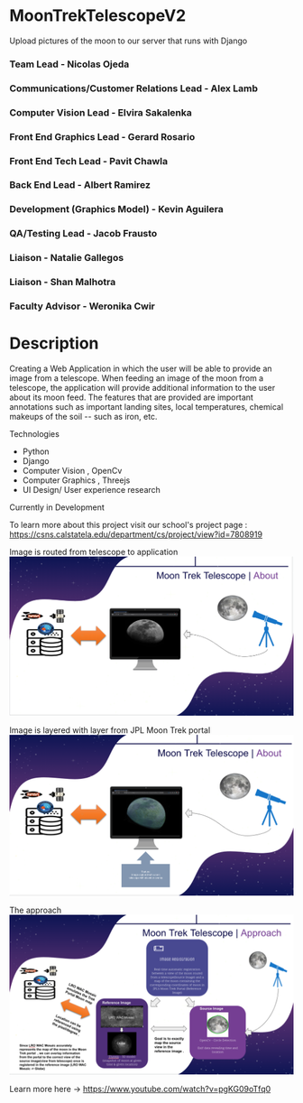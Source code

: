 # MoonTrekTelescopeV2
Upload pictures of the moon to our server that runs with Django 

### Team Lead - Nicolas Ojeda 

### Communications/Customer Relations Lead - Alex Lamb

### Computer Vision Lead - Elvira Sakalenka

### Front End Graphics Lead - Gerard Rosario

### Front End Tech Lead - Pavit Chawla 

### Back End Lead - Albert Ramirez 

### Development (Graphics Model) - Kevin Aguilera 

### QA/Testing Lead - Jacob Frausto

### Liaison - Natalie Gallegos

### Liaison - Shan Malhotra

### Faculty Advisor - Weronika Cwir

# Description
Creating a Web Application in which the user will be able to provide an image from a telescope. When feeding an image of the moon from a telescope, the application will provide additional information to the user about its moon feed. The features that are provided are important annotations such as important landing sites, local temperatures, chemical makeups of the soil -- such as iron, etc. 

Technologies
- Python
- Django 
- Computer Vision , OpenCv
- Computer Graphics , Threejs
- UI Design/ User experience research

Currently in Development

To learn more about this project visit our school's project page :  https://csns.calstatela.edu/department/cs/project/view?id=7808919


Image is routed from telescope to application 
![Telescope Moon Trek ](https://raw.githubusercontent.com/nicocoa10/MoonTrekImageUploader/master/Screen%20Shot%202020-11-26%20at%204.00.49%20PM.png)

Image is layered with layer from JPL Moon Trek portal
![Telescope Moon Trek ](https://raw.githubusercontent.com/nicocoa10/MoonTrekImageUploader/master/Screen%20Shot%202020-11-26%20at%204.01.00%20PM.png)

The approach 
![Telescope Moon Trek ](https://raw.githubusercontent.com/nicocoa10/MoonTrekImageUploader/master/Screen%20Shot%202020-11-26%20at%204.01.10%20PM.png)

Learn more here -> https://www.youtube.com/watch?v=pgKG09oTfq0
